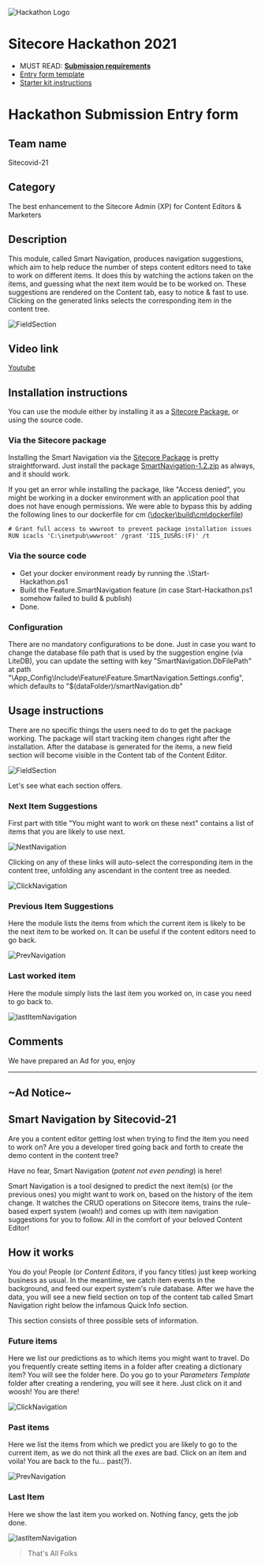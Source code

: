 ![Hackathon Logo](docs/images/hackathon.png?raw=true "Hackathon Logo")
# Sitecore Hackathon 2021

- MUST READ: **[Submission requirements](SUBMISSION_REQUIREMENTS.md)**
- [Entry form template](ENTRYFORM.md)
- [Starter kit instructions](STARTERKIT_INSTRUCTIONS.md)

# Hackathon Submission Entry form

## Team name
Sitecovid-21

## Category
The best enhancement to the Sitecore Admin (XP) for Content Editors & Marketers

## Description
This module, called Smart Navigation, produces navigation suggestions, which aim to help reduce the number of steps content editors need to take to work on different items. It does this by watching the actions taken on the items, and guessing what the next item would be to be worked on. These suggestions are rendered on the Content tab, easy to notice & fast to use. Clicking on the generated links selects the corresponding item in the content tree.


![FieldSection](docs/images/SmartNavigationFieldSection.png?raw=true "FieldSection")

## Video link

[Youtube](https://www.youtube.com/watch?v=gVZJE0fZlr8)

## Installation instructions

You can use the module either by installing it as a [Sitecore Package](scpackages/SmartNavigation-1.2.zip), or using the source code.

### Via the Sitecore package

Installing the Smart Navigation via the [Sitecore Package](scpackages/SmartNavigation-1.2.zip) is pretty straightforward. Just install the package [SmartNavigation-1.2.zip](scpackages/SmartNavigation-1.2.zip) as always, and it should work.

If you get an error while installing the package, like "Access denied", you might be working in a docker environment with an application pool that does not have enough permissions. We were able to bypass this by adding the following lines to our dockerfile for cm ([\docker\build\cm\dockerfile](docker/build/cm/Dockerfile#L32))

`# Grant full access to wwwroot to prevent package installation issues`<br />
`RUN icacls 'C:\inetpub\wwwroot' /grant 'IIS_IUSRS:(F)' /t`

### Via the source code

* Get your docker environment ready by running the .\Start-Hackathon.ps1
* Build the Feature.SmartNavigation feature (in case Start-Hackathon.ps1 somehow failed to build & publish)
* Done.

### Configuration
There are no mandatory configurations to be done. Just in case you want to change the database file path that is used by the suggestion engine (via LiteDB), you can update the setting with key "SmartNavigation.DbFilePath" at path "\App_Config\Include\Feature\Feature.SmartNavigation.Settings.config", which defaults to "$(dataFolder)/smartNavigation.db"

## Usage instructions

There are no specific things the users need to do to get the package working. The package will start tracking item changes right after the installation. After the database is generated for the items, a new field section will become visible in the Content tab of the Content Editor.

![FieldSection](docs/images/SmartNavigationFieldSection.png?raw=true "FieldSection")

Let's see what each section offers. 
### Next Item Suggestions
First part with title "You might want to work on these next" contains a list of items that you are likely to use next. 

![NextNavigation](docs/images/NextNavigation.png?raw=true "NextNavigation")

Clicking on any of these links will auto-select the corresponding item in the content tree, unfolding any ascendant in the content tree as needed.

![ClickNavigation](docs/images/ClickNavigation.png?raw=true "ClickNavigation")

### Previous Item Suggestions
Here the module lists the items from which the current item is likely to be the next item to be worked on. It can be useful if the content editors need to go back.

![PrevNavigation](docs/images/PrevNavigation.png?raw=true "PrevNavigation")
### Last worked item
Here the module simply lists the last item you worked on, in case you need to go back to.

![lastItemNavigation](docs/images/lastItemNavigation.png?raw=true "lastItemNavigation")
## Comments
We have prepared an Ad for you, enjoy

---

## ~Ad Notice~

## Smart Navigation by Sitecovid-21

Are you a content editor getting lost when trying to find the item you need to work on? Are you a developer tired going back and forth to create the demo content in the content tree? 

Have no fear, Smart Navigation (*patent not even pending*) is here!

Smart Navigation is a tool designed to predict the next item(s) (or the previous ones) you might want to work on, based on the history of the item change. It watches the CRUD operations on Sitecore items, trains the rule-based expert system (woah!) and comes up with item navigation suggestions for you to follow. All in the comfort of your beloved Content Editor!

## How it works

You do you! People (or *Content Editors*, if you fancy titles) just keep working business as usual. In the meantime, we catch item events in the background, and feed our expert system's rule database. After we have the data, you will see a new field section on top of the content tab called Smart Navigation right below the infamous Quick Info section.

This section consists of three possible sets of information.
### Future items
Here we list our predictions as to which items you might want to travel. Do you frequently create setting items in a folder after creating a dictionary item? You will see the folder here. Do you go to your *Parameters Template* folder after creating a rendering, you will see it here. Just click on it and woosh! You are there!

![ClickNavigation](docs/images/ClickNavigation.png?raw=true "ClickNavigation")
### Past items
Here we list the items from which we predict you are likely to go to the current item, as we do not think all the *ex*es are bad. Click on an item and voila! You are back to the fu... past(?).

![PrevNavigation](docs/images/PrevNavigation.png?raw=true "PrevNavigation")
### Last Item
Here we show the last item you worked on. Nothing fancy, gets the job done.

![lastItemNavigation](docs/images/lastItemNavigation.png?raw=true "lastItemNavigation")
> That's All Folks
